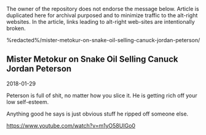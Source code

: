 <link rel="stylesheet" href="../github-markdown.css">
<article class="markdown-body">

<red>The owner of the repository does not endorse the message below.
Article is duplicated here for archival purposed and to minimize traffic to the alt-right websites.
In the article, links leading to alt-right web-sites are intentionally broken.</red>

%redacted%/mister-metokur-on-snake-oil-selling-canuck-jordan-peterson/

# Mister Metokur on Snake Oil Selling Canuck Jordan Peterson

2018-01-29

Peterson is full of shit, no matter how you slice it. He is getting rich off your low self-esteem.

Anything good he says is just obvious stuff he ripped off someone else.

https://www.youtube.com/watch?v=m1yO58UIGo0
